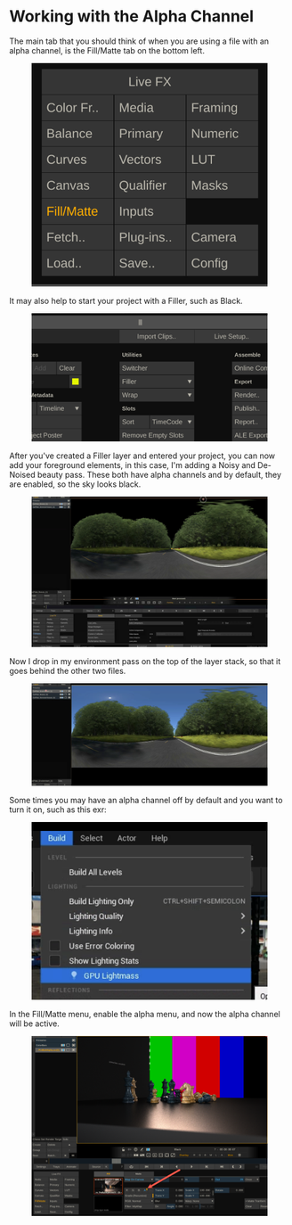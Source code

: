 # Working with the Alpha Channel

The main tab that you should think of when you are using a file with an alpha channel, is the Fill/Matte tab on the bottom left.&#x20;

<figure><img src="../.gitbook/assets/image (9) (1).png" alt=""><figcaption></figcaption></figure>

It may also help to start your project with a Filler, such as Black.&#x20;

<figure><img src="../.gitbook/assets/image (1) (1) (1) (1).png" alt=""><figcaption></figcaption></figure>

After you've created a Filler layer and entered your project, you can now add your foreground elements, in this case, I'm adding a Noisy and De-Noised beauty pass. These both have alpha channels and by default, they are enabled, so the sky looks black.&#x20;

<figure><img src="../.gitbook/assets/image (2) (1) (1) (1).png" alt=""><figcaption></figcaption></figure>

Now I drop in my environment pass on the top of the layer stack, so that it goes behind the other two files.&#x20;

<figure><img src="../.gitbook/assets/image (3) (1) (1) (1).png" alt=""><figcaption></figcaption></figure>

Some times you may have an alpha channel off by default and you want to turn it on, such as this exr:

<figure><img src="../.gitbook/assets/image (8) (1) (1) (1).png" alt=""><figcaption></figcaption></figure>

In the Fill/Matte menu, enable the alpha menu, and now the alpha channel will be active.

<figure><img src="../.gitbook/assets/image (9) (1) (1).png" alt=""><figcaption></figcaption></figure>
